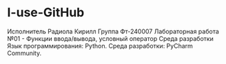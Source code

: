 # I-use-GitHub
Исполнитель
Радиола Кирилл
Группа Фт-240007
Лабораторная работа №01 - Функции ввода/вывода, условный оператор
Среда разработки
Язык программирования: Python.
Среда разработки: PyCharm Community.
